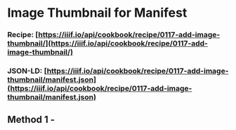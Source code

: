 # Image Thumbnail for Manifest
### Recipe: [https://iiif.io/api/cookbook/recipe/0117-add-image-thumbnail/](https://iiif.io/api/cookbook/recipe/0117-add-image-thumbnail/)
### JSON-LD: [https://iiif.io/api/cookbook/recipe/0117-add-image-thumbnail/manifest.json](https://iiif.io/api/cookbook/recipe/0117-add-image-thumbnail/manifest.json)

## Method 1 - 
